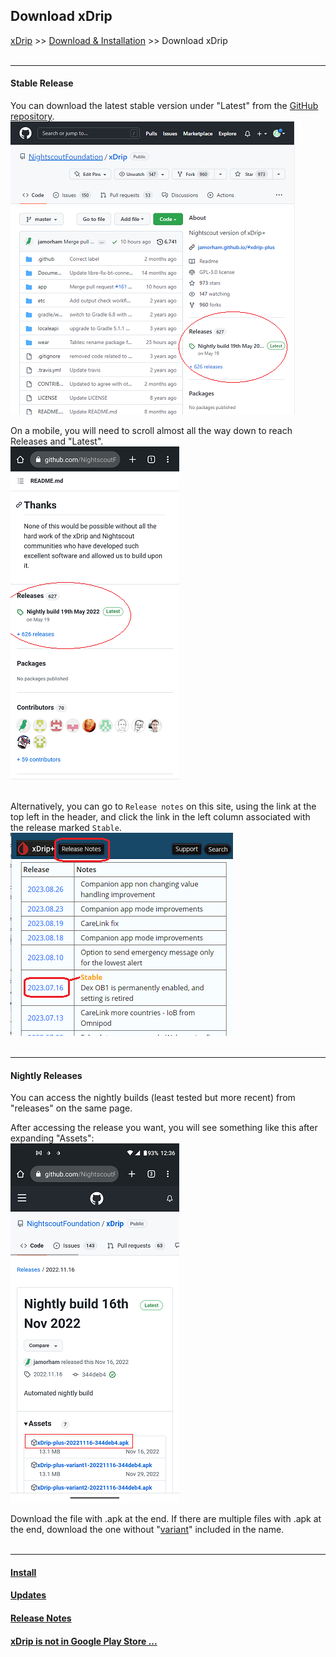 ## Download xDrip  
[xDrip](../README.md) >> [Download & Installation](./Installation_page.md) >> Download xDrip  
<br/>  
  
---  
  
#### **Stable Release**  
You can download the latest stable version under "Latest" from the [GitHub repository](https://github.com/NightscoutFoundation/xDrip/).  
![](./images/Releases.png)  

On a mobile, you will need to scroll almost all the way down to reach Releases and "Latest".  
![](./images/Releases_mobile.png)  
<br/>  

Alternatively, you can go to `Release notes` on this site, using the link at the top left in the header, and click the link in the left column associated with the release marked `Stable`.  
![](./images/StableReleaseNotes.png)  
<br/>  
  
---  
  
#### **Nightly Releases**  
You can access the nightly builds (least tested but more recent) from "releases" on the same page.  
  
After accessing the release you want, you will see something like this after expanding "Assets":  
![](./images/apk.png)  
    
Download the file with .apk at the end.  If there are multiple files with .apk at the end, download the one without "[variant](./Variants.md)" included in the name.  
<br/>  
  
---  
  
#### [Install](./Install.md)
#### [Updates](./Updates.md)
#### [Release Notes](./ReleaseNotes.md)
#### [xDrip is not in Google Play Store ...](./App-store.md)
